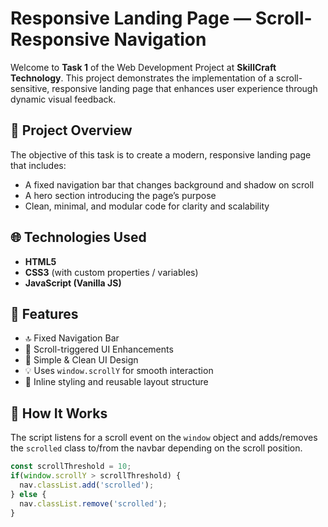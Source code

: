 # Responsive Landing Page — Scroll-Responsive Navigation

Welcome to **Task 1** of the Web Development Project at **SkillCraft Technology**. This project demonstrates the implementation of a scroll-sensitive, responsive landing page that enhances user experience through dynamic visual feedback.

## 📌 Project Overview

The objective of this task is to create a modern, responsive landing page that includes:

- A fixed navigation bar that changes background and shadow on scroll
- A hero section introducing the page’s purpose
- Clean, minimal, and modular code for clarity and scalability

## 🌐 Technologies Used

- **HTML5**
- **CSS3** (with custom properties / variables)
- **JavaScript (Vanilla JS)**

## 🚀 Features

- 🔝 Fixed Navigation Bar
- 🎯 Scroll-triggered UI Enhancements
- 🧱 Simple & Clean UI Design
- 💡 Uses `window.scrollY` for smooth interaction
- 💬 Inline styling and reusable layout structure

## 🔧 How It Works

The script listens for a scroll event on the `window` object and adds/removes the `scrolled` class to/from the navbar depending on the scroll position.

```javascript
const scrollThreshold = 10; 
if(window.scrollY > scrollThreshold) {
  nav.classList.add('scrolled');
} else {
  nav.classList.remove('scrolled');
}

